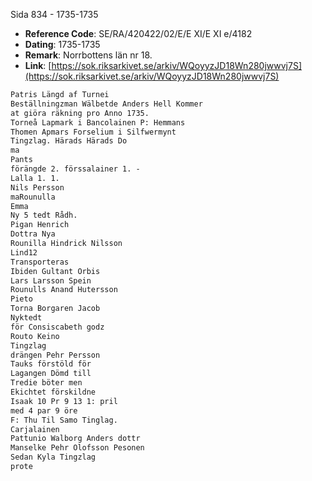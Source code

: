 Sida 834 - 1735-1735

- **Reference Code**: SE/RA/420422/02/E/E XI/E XI e/4182
- **Dating**: 1735-1735
- **Remark**: Norrbottens län nr 18.
- **Link**: [https://sok.riksarkivet.se/arkiv/WQoyyzJD18Wn280jwwvj7S](https://sok.riksarkivet.se/arkiv/WQoyyzJD18Wn280jwwvj7S)

```txt linenums="1"
Patris Längd af Turnei
Beställningzman Wälbetde Anders Hell Kommer
at giöra räkning pro Anno 1735.
Torneå Lapmark i Bancolainen P: Hemmans
Thomen Apmars Forselium i Silfwermynt
Tingzlag. Härads Härads Do
ma
Pants
förängde 2. förssalainer 1. -
Lalla 1. 1.
Nils Persson
maRounulla
Emma
Ny 5 tedt Rådh.
Pigan Henrich
Dottra Nya
Rounilla Hindrick Nilsson
Lind12
Transporteras
Ibiden Gultant Orbis
Lars Larsson Spein
Rounulls Anand Hutersson
Pieto
Torna Borgaren Jacob
Nyktedt
för Consiscabeth godz
Routo Keino
Tingzlag
drängen Pehr Persson
Tauks förstöld för
Lagangen Dömd till
Tredie böter men
Ekichtet förskildne
Isaak 10 Pr 9 13 1: pril
med 4 par 9 öre
F: Thu Til Samo Tinglag.
Carjalainen
Pattunio Walborg Anders dottr
Manselke Pehr Olofsson Pesonen
Sedan Kyla Tingzlag
prote
```
